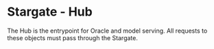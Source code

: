 # Stargate - Hub

The Hub is the entrypoint for Oracle and model serving. All requests to these objects must pass through the Stargate.
